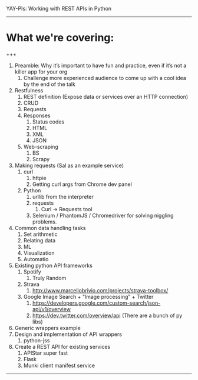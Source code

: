 YAY-PIs: Working with REST APIs in Python

---

#  What we're covering:

+++

1.  Preamble: Why it’s important to have fun and practice, even if it’s not a killer app for your org
    1.  Challenge more experienced audience to come up with a cool idea by the end of the talk
1.  Restfulness
    1.  REST definition (Expose data or services over an HTTP connection)
    1.  CRUD
    1.  Requests
    1.  Responses
        1.  Status codes
        1.  HTML
        1.  XML
        1.  JSON
    1.  Web-scraping
        1.  BS
        1.  Scrapy
1.  Making requests (Sal as an example service)
    1.  curl
        1.  httpie
        1.  Getting curl args from Chrome dev panel
    1.  Python
        1.  urllib from the interpreter
        1.  requests
            1.  Curl -> Requests tool
        1.  Selenium / PhantomJS / Chromedriver for solving niggling problems.
1.  Common data handling tasks
    1.  Set arithmetic
    1.  Relating data
    1.  ML
    1.  Visualization
    1.  Automatio
1.  Existing python API frameworks
    1.  Spotify
        1.  Truly Random
    1.  Strava
        1.  http://www.marcellobrivio.com/projects/strava-toolbox/
    1.  Google Image Search + “Image processing” + Twitter
        1.  https://developers.google.com/custom-search/json-api/v1/overview
        1.  https://dev.twitter.com/overview/api (There are a bunch of py libs)
1.  Generic wrappers example
1.  Design and implementation of API wrappers
    1.  python-jss
1.  Create a REST API for existing services
    1.  APIStar super fast
    1.  Flask
    1.  Munki client manifest service

---